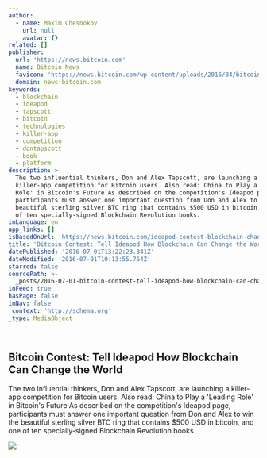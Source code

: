 ```yaml
---
author:
  - name: Maxim Chesnokov
    url: null
    avatar: {}
related: []
publisher:
  url: 'https://news.bitcoin.com'
  name: Bitcoin News
  favicon: 'https://news.bitcoin.com/wp-content/uploads/2016/04/bitcoin_fav.png'
  domain: news.bitcoin.com
keywords:
  - blockchain
  - ideapod
  - tapscott
  - bitcoin
  - technologies
  - killer-app
  - competition
  - dontapscott
  - book
  - platform
description: >-
  The two influential thinkers, Don and Alex Tapscott, are launching a
  killer-app competition for Bitcoin users. Also read: China to Play a 'Leading
  Role' in Bitcoin's Future As described on the competition's Ideapod page,
  participants must answer one important question from Don and Alex to win the
  beautiful sterling silver BTC ring that contains $500 USD in bitcoin, and one
  of ten specially-signed Blockchain Revolution books.
inLanguage: en
app_links: []
isBasedOnUrl: 'https://news.bitcoin.com/ideapod-contest-blockchain-change/'
title: 'Bitcoin Contest: Tell Ideapod How Blockchain Can Change the World'
datePublished: '2016-07-01T13:22:23.341Z'
dateModified: '2016-07-01T10:13:55.764Z'
starred: false
sourcePath: >-
  _posts/2016-07-01-bitcoin-contest-tell-ideapod-how-blockchain-can-change-the.md
inFeed: true
hasPage: false
inNav: false
_context: 'http://schema.org'
_type: MediaObject

---
```

<article style=""><h1>Bitcoin Contest: Tell Ideapod How Blockchain Can Change the World</h1><p>The two influential thinkers, Don and Alex Tapscott, are launching a killer-app competition for Bitcoin users. Also read: China to Play a 'Leading Role' in Bitcoin's Future As described on the competition's Ideapod page, participants must answer one important question from Don and Alex to win the beautiful sterling silver BTC ring that contains $500 USD in bitcoin, and one of ten specially-signed Blockchain Revolution books.</p><img src="https://news.bitcoin.com/wp-content/uploads/2016/06/idea-lightbulb.jpg" /></article>